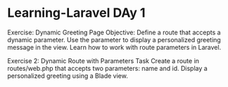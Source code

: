 # Learning-Laravel DAy 1
Exercise: Dynamic Greeting Page
Objective:
Define a route that accepts a dynamic parameter.
Use the parameter to display a personalized greeting message in the view.
Learn how to work with route parameters in Laravel.


Exercise 2: Dynamic Route with Parameters
Task
Create a route in routes/web.php that accepts two parameters: name and id.
Display a personalized greeting using a Blade view.